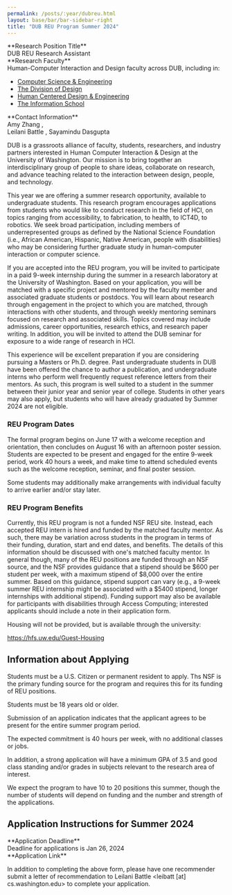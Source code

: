 ```yaml
---
permalink: /posts/:year/dubreu.html
layout: base/bar/bar-sidebar-right
title: "DUB REU Program Summer 2024"
---
```


<div class="row">
<div class="col-md-4" markdown="block">
**Research Position Title**
</div>
<div class="col-md-8" markdown="block">
DUB REU Research Assistant
</div>
</div>

<div class="row">
<div class="col-md-4" markdown="block">
**Research Faculty**
</div>
<div class="col-md-8" markdown="block">
Human-Computer Interaction and Design faculty across DUB, including in:

- [Computer Science & Engineering](http://www.cs.washington.edu)
- [The Division of Design](http://art.washington.edu/design)
- [Human Centered Design & Engineering](http://www.hcde.washington.edu)
- [The Information School](http://ischool.uw.edu)

<!-- faculty members  -->

</div>
</div>

<div class="row">
<div class="col-md-4" markdown="block">
**Contact Information**
</div>
<div class="col-md-8" markdown="block">
Amy Zhang <axz [at] cs.uw.edu>,<br>Leilani Battle <leibatt [at] cs.washington.edu>, Sayamindu Dasgupta <sdg1 [at] uw.edu>
</div>
</div>

DUB is a grassroots alliance of faculty, students, researchers, and industry partners interested in Human Computer Interaction & Design at the University of Washington. Our mission is to bring together an interdisciplinary group of people to share ideas, collaborate on research, and advance teaching related to the interaction between design, people, and technology.

This year we are offering a summer research opportunity, available to undergraduate students. This research program encourages applications from students who would like to conduct research in the field of HCI, on topics ranging from accessibility, to fabrication, to health, to ICT4D, to robotics. We seek broad participation, including members of underrepresented groups as defined by the National Science Foundation (i.e., African American, Hispanic, Native American, people with disabilities) who may be considering further graduate study in human-computer interaction or computer science.

If you are accepted into the REU program, you will be invited to participate in a paid 9-week internship during the summer in a research laboratory at the University of Washington. Based on your application, you will be matched with a specific project and mentored by the faculty member and associated graduate students or postdocs. You will learn about research through engagement in the project to which you are matched, through interactions with other students, and through weekly mentoring seminars focused on research and associated skills. Topics covered may include admissions, career opportunities, research ethics, and research paper writing. In addition, you will be invited to attend the DUB seminar for exposure to a wide range of research in HCI.

This experience will be excellent preparation if you are considering pursuing a Masters or Ph.D. degree. Past undergraduate students in DUB have been offered the chance to author a publication, and undergraduate interns who perform well frequently request reference letters from their mentors.  As such, this program is well suited to a student in the summer between their junior year and senior year of college. Students in other years may also apply, but students who will have already graduated by Summer 2024 are not eligible.

### REU Program Dates
The formal program begins on June 17 with a welcome reception and orientation, then concludes on August 16 with an afternoon poster session. Students are expected to be present and engaged for the entire 9-week period, work 40 hours a week, and make time to attend scheduled events such as the welcome reception, seminar, and final poster session.

Some students may additionally make arrangements with individual faculty to arrive earlier and/or stay later.

### REU Program Benefits
Currently, this REU program is not a funded NSF REU site. Instead, each accepted REU intern is hired and funded by the matched faculty mentor. As such, there may be variation across students in the program in terms of their funding, duration, start and end dates, and benefits. The details of this information should be discussed with one's matched faculty mentor.
In general though, many of the REU positions are funded through an NSF source, and the NSF provides guidance that a stipend should be $600 per student per week, with a maximum stipend of $8,000 over the entire summer.
Based on this guidance, stipend support can vary (e.g., a 9-week summer REU internship might be associated with a $5400 stipend, longer internships with additional stipend).
Funding support may also be available for participants with disabilities through Access Computing; interested applicants should include a note in their application form.

Housing will not be provided, but is available through the university:

<https://hfs.uw.edu/Guest-Housing>

## Information about Applying

Students must be a U.S. Citizen or permanent resident to apply. Ths NSF is the primary funding source for the program and requires this for its funding of REU positions.

Students must be 18 years old or older.

Submission of an application indicates that the applicant agrees to be present for the entire summer program period.

The expected commitment is 40 hours per week, with no additional classes or jobs.

In addition, a strong application will have a minimum GPA of 3.5 and good class standing and/or grades in subjects relevant to the research area of interest.

We expect the program to have 10 to 20 positions this summer, though the number of students will depend on funding and the number and strength of the applications.

## Application Instructions for Summer 2024

<div class="row">
<div class="col-md-4" markdown="block">
**Application Deadline**
</div>
<div class="col-md-8" markdown="block">
Deadline for applications is Jan 26, 2024
</div>
</div>

<div class="row">
<div class="col-md-4" markdown="block">
**Application Link**
</div>
<div class="col-md-8" markdown="block">
<https://forms.gle/FXNLaSfjukQwDzkU8>
</div>
</div>

In addition to completing the above form, please have one recommender submit a letter of recommendation to Leilani Battle <leibatt [at] cs.washington.edu> to complete your application.
